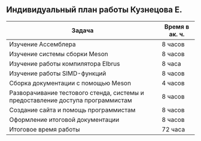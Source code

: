## Индивидуальный план работы Кузнецова Е.

| Задача                                       | Время в ак. ч. |
|----------------------------------------------|----------------|
| Изучение Ассемблера                                | 8 часов        |
| Изучение системы сборки Meson                 | 8 часов        |
| Изучение работы компилятора Elbrus | 8 часа         |
| Изучение работы SIMD-функций           | 8 часов        |
| Сборка документации с помощью Meson   | 4 часов        |
| Разворачивание тестового стенда, системы и предоставление доступа программистам                                  | 8 часов        |
| Создание сайта и помощь программистам    | 8 часов        |
| Оформление итоговой документации              | 8 часов        |
| Итоговое время работы                        | 72 часа       |
